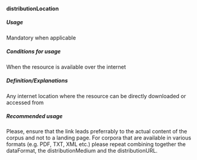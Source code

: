 #### distributionLocation

##### Usage

Mandatory when applicable

##### Conditions for usage

When the resource is available over the internet

##### Definition/Explanations

Any internet location where the resource can be directly downloaded or accessed from

##### Recommended usage

Please, ensure that the link leads preferrably to the actual content of the corpus and not to a landing page. For corpora that are available in various formats \(e.g. PDF, TXT, XML etc.\) please repeat combining together the dataFormat, the distributionMedium and the distributionURL.

